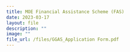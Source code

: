 ```yaml
---
title: MOE Financial Assistance Scheme (FAS)
date: 2023-03-17
layout: file
description: ""
image: ""
file_url: /files/GGAS_Application Form.pdf
---
```

